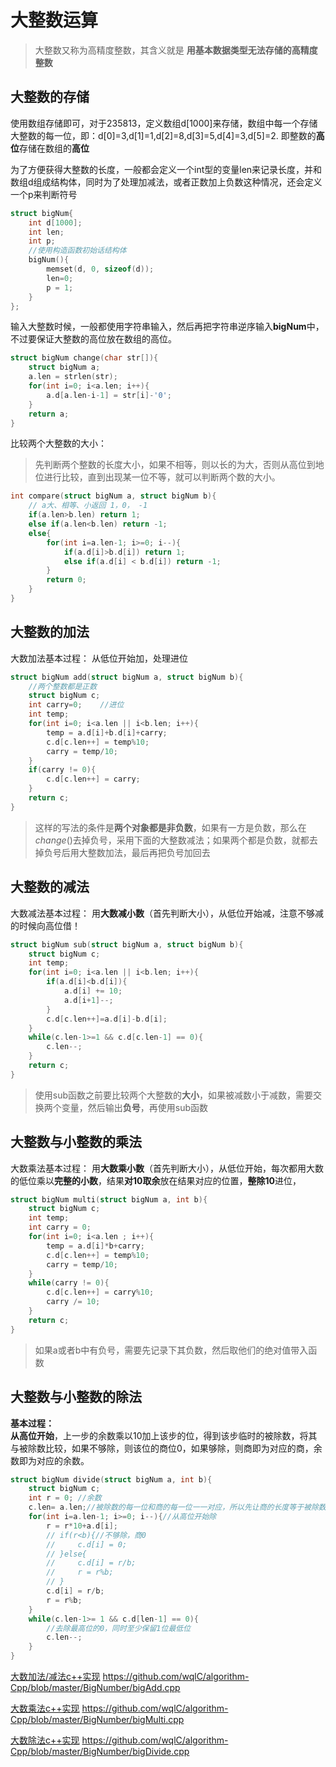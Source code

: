 # 大整数运算
> 大整数又称为高精度整数，其含义就是 **用基本数据类型无法存储的高精度整数**
## 大整数的存储
使用数组存储即可，对于235813，定义数组d[1000]来存储，数组中每一个存储大整数的每一位，即：d[0]=3,d[1]=1,d[2]=8,d[3]=5,d[4]=3,d[5]=2.
即整数的**高位**存储在数组的**高位**

为了方便获得大整数的长度，一般都会定义一个int型的变量len来记录长度，并和数组d组成结构体，同时为了处理加减法，或者正数加上负数这种情况，还会定义一个p来判断符号
```cpp
struct bigNum{
    int d[1000];
    int len;
    int p;
    //使用构造函数初始话结构体
    bigNum(){
        memset(d, 0, sizeof(d));
        len=0;
        p = 1;
    }
};
```

输入大整数时候，一般都使用字符串输入，然后再把字符串逆序输入**bigNum**中，不过要保证大整数的高位放在数组的高位。
```cpp
struct bigNum change(char str[]){
    struct bigNum a;
    a.len = strlen(str);
    for(int i=0; i<a.len; i++){
        a.d[a.len-i-1] = str[i]-'0';
    }
    return a;
}
```

比较两个大整数的大小：
> 先判断两个整数的长度大小，如果不相等，则以长的为大，否则从高位到地位进行比较，直到出现某一位不等，就可以判断两个数的大小。
```cpp
int compare(struct bigNum a, struct bigNum b){
    // a大、相等、小返回 1，0， -1
    if(a.len>b.len) return 1;
    else if(a.len<b.len) return -1;
    else{
        for(int i=a.len-1; i>=0; i--){
            if(a.d[i]>b.d[i]) return 1;
            else if(a.d[i] < b.d[i]) return -1;
        }
        return 0;
    }
}
```

## 大整数的加法
大数加法基本过程： 从低位开始加，处理进位
```cpp
struct bigNum add(struct bigNum a, struct bigNum b){
    //两个整数都是正数
    struct bigNum c;
    int carry=0;    //进位
    int temp;
    for(int i=0; i<a.len || i<b.len; i++){
        temp = a.d[i]+b.d[i]+carry;
        c.d[c.len++] = temp%10;
        carry = temp/10;
    }
    if(carry != 0){
        c.d[c.len++] = carry;
    }
    return c;
}
```
> 这样的写法的条件是**两个对象都是非负数**，如果有一方是负数，那么在$change()$去掉负号，采用下面的大整数减法；如果两个都是负数，就都去掉负号后用大整数加法，最后再把负号加回去

## 大整数的减法
大数减法基本过程： 用**大数减小数**（首先判断大小），从低位开始减，注意不够减的时候向高位借！
```cpp
struct bigNum sub(struct bigNum a, struct bigNum b){
    struct bigNum c;
    int temp;
    for(int i=0; i<a.len || i<b.len; i++){
        if(a.d[i]<b.d[i]){
            a.d[i] += 10;
            a.d[i+1]--; 
        }
        c.d[c.len++]=a.d[i]-b.d[i];
    }
    while(c.len-1>=1 && c.d[c.len-1] == 0){
        c.len--;
    }
    return c;
}
```
> 使用sub函数之前要比较两个大整数的**大小**，如果被减数小于减数，需要交换两个变量，然后输出**负号**，再使用sub函数

## 大整数与小整数的乘法
大数乘法基本过程： 用**大数乘小数**（首先判断大小），从低位开始，每次都用大数的低位乘以**完整的小数**，结果**对10取余**放在结果对应的位置，**整除10**进位，
```cpp
struct bigNum multi(struct bigNum a, int b){
    struct bigNum c;
    int temp;
    int carry = 0;
    for(int i=0; i<a.len ; i++){
        temp = a.d[i]*b+carry;
        c.d[c.len++] = temp%10;
        carry = temp/10;
    }
    while(carry != 0){
        c.d[c.len++] = carry%10;
        carry /= 10;
    }
    return c;
}
```
> 如果a或者b中有负号，需要先记录下其负数，然后取他们的绝对值带入函数

## 大整数与小整数的除法
**基本过程：**  
    **从高位开始**，上一步的余数乘以10加上该步的位，得到该步临时的被除数，将其与被除数比较，如果不够除，则该位的商位0，如果够除，则商即为对应的商，余数即为对应的余数。

```cpp
struct bigNum divide(struct bigNum a, int b){
    struct bigNum c;
    int r = 0; //余数
    c.len= a.len;//被除数的每一位和商的每一位一一对应，所以先让商的长度等于被除数的长度
    for(int i=a.len-1; i>=0; i--){//从高位开始除
        r = r*10+a.d[i];
        // if(r<b){//不够除，商0
        //     c.d[i] = 0;
        // }else{
        //     c.d[i] = r/b;
        //     r = r%b;
        // }
        c.d[i] = r/b;
        r = r%b;
    }
    while(c.len-1>= 1 && c.d[len-1] == 0){
        //去除最高位的0，同时至少保留1位最低位
        c.len--;
    }
}
```
[大数加法/减法c++实现](https://github.com/wqlC/algorithm-Cpp/blob/master/BigNumber/bigAdd.cpp)
<https://github.com/wqlC/algorithm-Cpp/blob/master/BigNumber/bigAdd.cpp>

[大数乘法c++实现](https://github.com/wqlC/algorithm-Cpp/blob/master/BigNumber/bigMulti.cpp)
<https://github.com/wqlC/algorithm-Cpp/blob/master/BigNumber/bigMulti.cpp>

[大数除法c++实现](https://github.com/wqlC/algorithm-Cpp/blob/master/BigNumber/bigDivide.cpp)
<https://github.com/wqlC/algorithm-Cpp/blob/master/BigNumber/bigDivide.cpp>